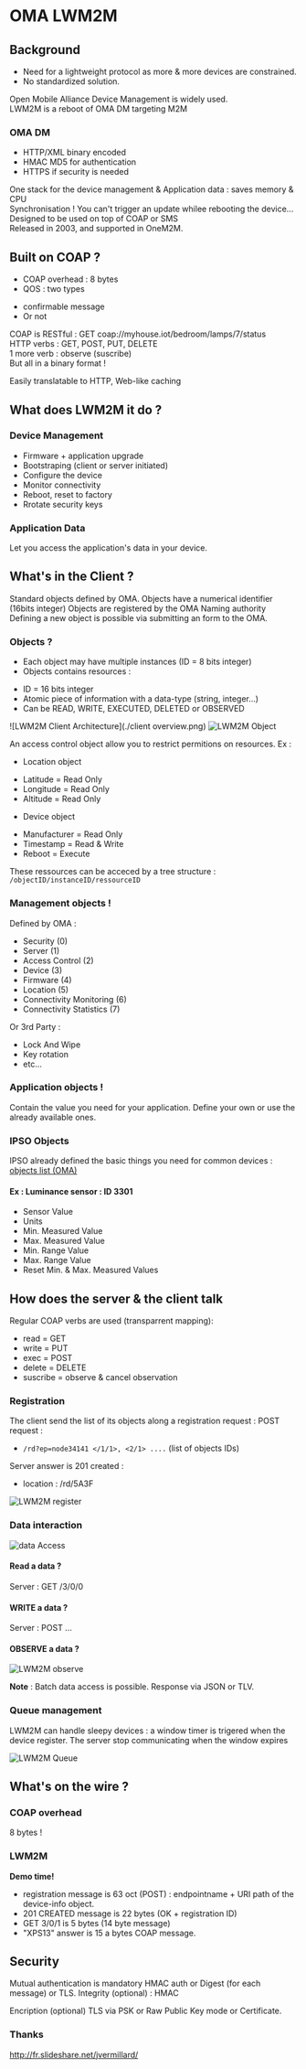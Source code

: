 # OMA LWM2M

## Background

 - Need for a lightweight protocol as more & more devices are constrained.
 - No standardized solution.

Open Mobile Alliance Device Management is widely used.   
LWM2M is a reboot of OMA DM targeting M2M

### OMA DM
 - HTTP/XML binary encoded
 - HMAC MD5 for authentication
 - HTTPS if security is needed

One stack for the device management & Application data : saves memory & CPU   
Synchronisation ! You can't trigger an update whilee rebooting the device...   
Designed to be used on top of COAP or SMS   
Released in 2003, and supported in OneM2M.   

## Built on COAP ?

 - COAP overhead : 8 bytes
 - QOS : two types
  + confirmable message
  + Or not

COAP is RESTful : GET coap://myhouse.iot/bedroom/lamps/7/status   
HTTP verbs : GET, POST, PUT, DELETE   
1 more verb : observe (suscribe)   
But all in a binary format ! 

Easily translatable to HTTP, Web-like caching

## What does LWM2M it do ?

### Device Management

 - Firmware + application upgrade
 - Bootstraping (client or server initiated)
 - Configure the device
 - Monitor connectivity
 - Reboot, reset to factory
 - Rrotate security keys

### Application Data

Let you access the application's data in your device.

## What's in the Client ?

Standard objects defined by OMA. Objects have a numerical identifier (16bits integer)
Objects are registered by the OMA Naming authority
Defining a new object is possible via submitting an form to the OMA.

### Objects ?

 - Each object may have multiple instances (ID = 8 bits integer)
 - Objects contains resources :
  * ID = 16 bits integer
  * Atomic piece of information with a data-type (string, integer...)
  * Can be READ, WRITE, EXECUTED, DELETED or OBSERVED

  ![LWM2M Client Architecture](./client overview.png)
  ![LWM2M Object](./object.png)

An access control object allow you to restrict permitions on resources.
Ex :
 * Location object 
  - Latitude = Read Only
  - Longitude = Read Only
  - Altitude = Read Only
 * Device object
  - Manufacturer = Read Only
  - Timestamp = Read & Write
  - Reboot = Execute

These ressources can be acceced by a tree structure : `/objectID/instanceID/ressourceID`


### Management objects !

Defined by OMA : 
 - Security (0)
 - Server (1)
 - Access Control (2)
 - Device (3)
 - Firmware (4)
 - Location (5)
 - Connectivity Monitoring (6)
 - Connectivity Statistics (7)
 
Or 3rd Party :
 - Lock And Wipe
 - Key rotation
 - etc...

### Application objects !

Contain the value you need for your application.
Define your own or use the already available ones.

### IPSO Objects
IPSO already defined the basic things you need for common devices : [objects list (OMA)](http://technical.openmobilealliance.org/Technical/technical-information/omna/lightweight-m2m-lwm2m-object-registry)

#### Ex : Luminance sensor : ID 3301
 - Sensor Value
 - Units
 - Min. Measured Value
 - Max. Measured Value
 - Min. Range Value
 - Max. Range Value
 - Reset Min. & Max. Measured Values


## How does the server & the client talk

Regular COAP verbs are used (transparrent mapping): 
 - read = GET
 - write = PUT
 - exec = POST
 - delete = DELETE
 - suscribe = observe & cancel observation

### Registration 

The client send the list of its objects along a registration request :
POST request :
 - `/rd?ep=node34141 </1/1>, <2/1> ....` (list of objects IDs)

Server answer is 201 created : 
 - location : /rd/5A3F

![LWM2M register](./registration.png)


### Data interaction
 
 ![data Access](./dataAccess.png)

#### Read a data ?
 Server : GET /3/0/0

#### WRITE  a data ?
 Server : POST ...

#### OBSERVE a data ?
![LWM2M observe](./observe.png)

 **Note** : Batch data access is possible. Response via JSON or TLV.

### Queue management

LWM2M can handle sleepy devices : a window timer is trigered when the device register. The server stop communicating when the window expires

![LWM2M Queue](./queuemode.png)

## What's on the wire ?

### COAP overhead 

8 bytes !

### LWM2M 

**Demo time!**

 * registration message is 63 oct (POST) : endpointname + URI path of the device-info object.
 * 201 CREATED message is 22 bytes (OK + registration ID)
 * GET 3/0/1 is 5 bytes (14 byte message)
 * "XPS13" answer is 15 a bytes COAP message.


## Security

Mutual authentication is mandatory
HMAC auth or Digest (for each message) or TLS.
Integrity (optional) : HMAC

Encription (optional) TLS via PSK or Raw Public Key mode or Certificate.

### Thanks

http://fr.slideshare.net/jvermillard/